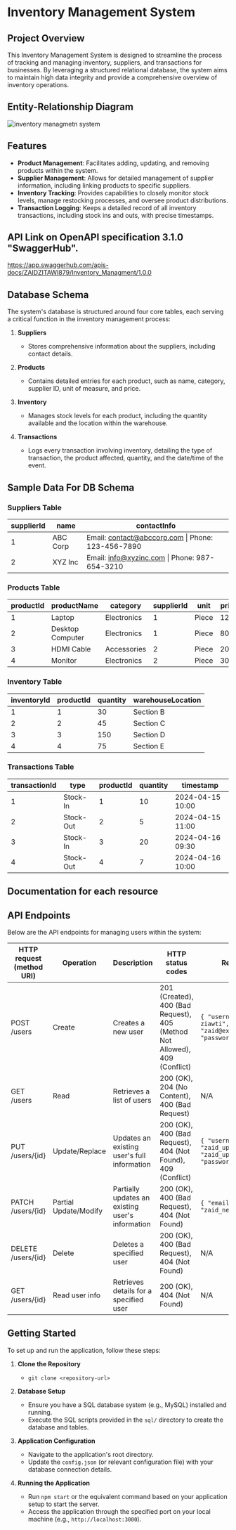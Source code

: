 # Inventory Management System

## Project Overview

This Inventory Management System is designed to streamline the process of tracking and managing inventory, suppliers, and transactions for businesses. By leveraging a structured relational database, the system aims to maintain high data integrity and provide a comprehensive overview of inventory operations.

## Entity-Relationship Diagram
![inventory managmetn system ](https://github.com/ZaidZitawi/-inventory-management-system/assets/111902956/3df252df-d013-4295-8190-6c73f13821c5)


## Features

- **Product Management**: Facilitates adding, updating, and removing products within the system.
- **Supplier Management**: Allows for detailed management of supplier information, including linking products to specific suppliers.
- **Inventory Tracking**: Provides capabilities to closely monitor stock levels, manage restocking processes, and oversee product distributions.
- **Transaction Logging**: Keeps a detailed record of all inventory transactions, including stock ins and outs, with precise timestamps.

## API Link on OpenAPI specification 3.1.0 "SwaggerHub".
https://app.swaggerhub.com/apis-docs/ZAIDZITAWI879/Inventory_Managment/1.0.0

## Database Schema

The system's database is structured around four core tables, each serving a critical function in the inventory management process:

1. **Suppliers**
   - Stores comprehensive information about the suppliers, including contact details.
   
2. **Products**
   - Contains detailed entries for each product, such as name, category, supplier ID, unit of measure, and price.

3. **Inventory**
   - Manages stock levels for each product, including the quantity available and the location within the warehouse.

4. **Transactions**
   - Logs every transaction involving inventory, detailing the type of transaction, the product affected, quantity, and the date/time of the event.

## Sample Data For DB Schema

### Suppliers Table

| supplierId | name    | contactInfo                                      |
|------------|---------|--------------------------------------------------|
| 1          | ABC Corp| Email: contact@abccorp.com \| Phone: 123-456-7890 |
| 2          | XYZ Inc | Email: info@xyzinc.com \| Phone: 987-654-3210     |

### Products Table

| productId | productName      | category     | supplierId | unit  | price |
|-----------|------------------|--------------|------------|-------|-------|
| 1         | Laptop           | Electronics  | 1          | Piece | 1200  |
| 2         | Desktop Computer | Electronics  | 1          | Piece | 800   |
| 3         | HDMI Cable       | Accessories  | 2          | Piece | 20    |
| 4         | Monitor          | Electronics  | 2          | Piece | 300   |

### Inventory Table

| inventoryId | productId | quantity | warehouseLocation  |
|-------------|-----------|----------|--------------------|
| 1           | 1         | 30       | Section B|
| 2           | 2         | 45       | Section C|
| 3           | 3         | 150      | Section D|
| 4           | 4         | 75       | Section E|

### Transactions Table

| transactionId | type      | productId | quantity | timestamp           |
|---------------|-----------|-----------|----------|---------------------|
| 1             | Stock-In  | 1         | 10       | 2024-04-15 10:00 |
| 2             | Stock-Out | 2         | 5        | 2024-04-15 11:00 |
| 3             | Stock-In  | 3         | 20       | 2024-04-16 09:30 |
| 4             | Stock-Out | 4         | 7        | 2024-04-16 10:00 |
 

## Documentation for each resource
## API Endpoints

Below are the API endpoints for managing users within the system:

| HTTP request (method URI) | Operation            | Description                                     | HTTP status codes                                 | Request sample                                                              | Response sample                                                      |
|---------------------------|----------------------|-------------------------------------------------|---------------------------------------------------|----------------------------------------------------------------------------|----------------------------------------------------------------------|
| POST /users               | Create               | Creates a new user                              | 201 (Created), 400 (Bad Request), 405 (Method Not Allowed), 409 (Conflict) | `{ "username": "zaid ziawti", "email": "zaid@example.com", "password": "secret" }` | `{ "userId": 1, "username": "zaid zitawi", "email": "zaid@example.com" }` |
| GET /users                | Read                 | Retrieves a list of users                       | 200 (OK), 204 (No Content), 400 (Bad Request)    | N/A                                                                          | `[{"userId": 1, "username": "zaid zitawi", "email": "zaid@example.com"}]` |
| PUT /users/{id}           | Update/Replace       | Updates an existing user's full information     | 200 (OK), 400 (Bad Request), 404 (Not Found), 409 (Conflict) | `{ "username": "zaid_updated", "email": "zaid_updated@example.com", "password": "new_secret" }` | `{ "userId": 1, "username": "zaid_updated", "email": "zaid_updated@example.com" }` |
| PATCH /users/{id}         | Partial Update/Modify | Partially updates an existing user's information | 200 (OK), 400 (Bad Request), 404 (Not Found)    | `{ "email": "zaid_new@example.com" }`                                     | `{ "userId": 1, "username": "zaid", "email": "zaid_new@example.com" }` |
| DELETE /users/{id}        | Delete               | Deletes a specified user                        | 200 (OK), 400 (Bad Request), 404 (Not Found)    | N/A                                                                          | `{ "message": "User deleted successfully." }`                          |
| GET /users/{id}           | Read user info       | Retrieves details for a specified user          | 200 (OK), 404 (Not Found)                        | N/A                                                                          | `{ "userId": 1, "username": "zaid", "email": "zaid@example.com" }` |

## Getting Started

To set up and run the application, follow these steps:

1. **Clone the Repository**
   - `git clone <repository-url>`
   
2. **Database Setup**
   - Ensure you have a SQL database system (e.g., MySQL) installed and running.
   - Execute the SQL scripts provided in the `sql/` directory to create the database and tables.

3. **Application Configuration**
   - Navigate to the application's root directory.
   - Update the `config.json` (or relevant configuration file) with your database connection details.

4. **Running the Application**
   - Run `npm start` or the equivalent command based on your application setup to start the server.
   - Access the application through the specified port on your local machine (e.g., `http://localhost:3000`).
